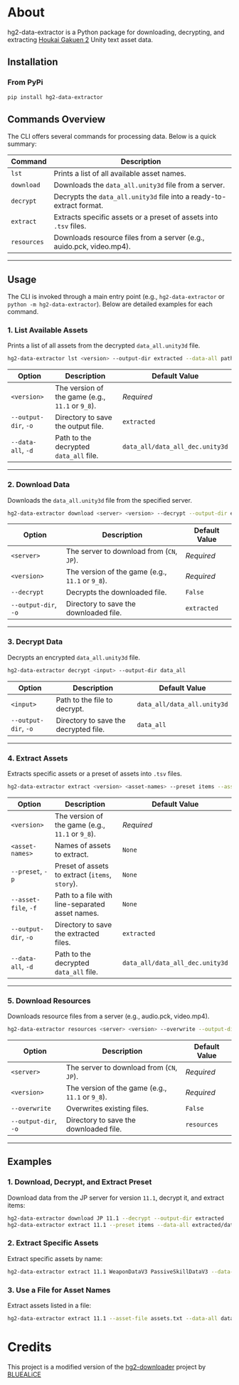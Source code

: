 # **About**
hg2-data-extractor is a Python package for downloading, decrypting, and extracting [Houkai Gakuen 2](https://houkai2nd.miraheze.org/wiki/Houkai_Gakuen_2_Wiki) Unity text asset data.

## **Installation**
### **From PyPi**
```bash
pip install hg2-data-extractor
```

## **Commands Overview**

The CLI offers several commands for processing data. Below is a quick summary:

| Command        | Description                                                                 |
|----------------|-----------------------------------------------------------------------------|
| `lst`          | Prints a list of all available asset names.                                 |
| `download`     | Downloads the `data_all.unity3d` file from a server.                        |
| `decrypt`      | Decrypts the `data_all.unity3d` file into a ready-to-extract format.        |
| `extract`      | Extracts specific assets or a preset of assets into `.tsv` files.           |
| `resources`    | Downloads resource files from a server (e.g., auido.pck, video.mp4).        |

---

## **Usage**

The CLI is invoked through a main entry point (e.g., `hg2-data-extractor` or `python -m hg2-data-extractor`). Below are detailed examples for each command.

### **1. List Available Assets**
Prints a list of all assets from the decrypted `data_all.unity3d` file.

```bash
hg2-data-extractor lst <version> --output-dir extracted --data-all path/to/data_all_dec.unity3d
```

| Option       | Description                                      | Default Value                        |
|--------------|--------------------------------------------------|--------------------------------------|
| `<version>`  | The version of the game (e.g., `11.1` or `9_8`). | *Required*                           |
| `--output-dir`, `-o`  | Directory to save the output file.      | `extracted`                          |
| `--data-all`, `-d`    | Path to the decrypted `data_all` file.  | `data_all/data_all_dec.unity3d`      |

---

### **2. Download Data**
Downloads the `data_all.unity3d` file from the specified server.

```bash
hg2-data-extractor download <server> <version> --decrypt --output-dir extracted
```

| Option        | Description                                           | Default Value     |
|---------------|-------------------------------------------------------|-------------------|
| `<server>`    | The server to download from (`CN`, `JP`).             | *Required*        |
| `<version>`   | The version of the game (e.g., `11.1` or `9_8`).      | *Required*        |
| `--decrypt`   | Decrypts the downloaded file.                         | `False`           |
| `--output-dir`, `-o` | Directory to save the downloaded file.         | `extracted`       |

---

### **3. Decrypt Data**
Decrypts an encrypted `data_all.unity3d` file.

```bash
hg2-data-extractor decrypt <input> --output-dir data_all
```

| Option               | Description                                  | Default Value              |
|----------------------|----------------------------------------------|----------------------------|
| `<input>`            | Path to the file to decrypt.                 | `data_all/data_all.unity3d`|
| `--output-dir`, `-o` | Directory to save the decrypted file.        | `data_all`                 |

---

### **4. Extract Assets**
Extracts specific assets or a preset of assets into `.tsv` files.

```bash
hg2-data-extractor extract <version> <asset-names> --preset items --asset-file assets.txt --output-dir extracted --data-all path/to/data_all_dec.unity3d
```

| Option                | Description                                             | Default Value                    |
|-----------------------|---------------------------------------------------------|----------------------------------|
| `<version>`           | The version of the game (e.g., `11.1` or `9_8`).        | *Required*                       |
| `<asset-names>`       | Names of assets to extract.                             | `None`                           |
| `--preset`, `-p`      | Preset of assets to extract (`items`, `story`).         | `None`                           |
| `--asset-file`, `-f`  | Path to a file with line-separated asset names.         | `None`                           |
| `--output-dir`, `-o`  | Directory to save the extracted files.                  | `extracted`                      |
| `--data-all`, `-d`    | Path to the decrypted `data_all` file.                  | `data_all/data_all_dec.unity3d`  |

---

### **5. Download Resources**
Downloads resource files from a server (e.g., audio.pck, video.mp4).

```bash
hg2-data-extractor resources <server> <version> --overwrite --output-dir resources
```

| Option        | Description                                           | Default Value     |
|---------------|-------------------------------------------------------|-------------------|
| `<server>`    | The server to download from (`CN`, `JP`).             | *Required*        |
| `<version>`   | The version of the game (e.g., `11.1` or `9_8`).      | *Required*        |
| `--overwrite` | Overwrites existing files.                            | `False`           |
| `--output-dir`, `-o` | Directory to save the downloaded file.         | `resources`       |

---

## **Examples**

### **1. Download, Decrypt, and Extract Preset**
Download data from the JP server for version `11.1`, decrypt it, and extract items:

```bash
hg2-data-extractor download JP 11.1 --decrypt --output-dir extracted
hg2-data-extractor extract 11.1 --preset items --data-all extracted/data_all_dec.unity3d --output-dir extracted
```

### **2. Extract Specific Assets**
Extract specific assets by name:

```bash
hg2-data-extractor extract 11.1 WeaponDataV3 PassiveSkillDataV3 --data-all data_all/data_all_dec.unity3d --output-dir assets
```

### **3. Use a File for Asset Names**
Extract assets listed in a file:

```bash
hg2-data-extractor extract 11.1 --asset-file assets.txt --data-all data_all/data_all_dec.unity3d --output-dir assets
```

# Credits
This project is a modified version of the [hg2-downloader](https://dev.s-ul.net/BLUEALiCE/hg2-downloader) project by [BLUEALiCE](https://dev.s-ul.net/BLUEALiCE)